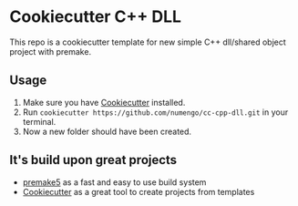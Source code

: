 # Cookiecutter C++ DLL

This repo is a cookiecutter template for new simple C++ dll/shared object project with premake.

## Usage

1. Make sure you have [Cookiecutter](https://github.com/audreyr/cookiecutter) installed.
2. Run `cookiecutter https://github.com/numengo/cc-cpp-dll.git` in your terminal.
3. Now a new folder should have been created.

## It's build upon great projects

- [premake5](https://premake.github.io/) as a fast and easy to use build system
- [Cookiecutter](https://github.com/audreyr/cookiecutter) as a great tool to create projects from templates
